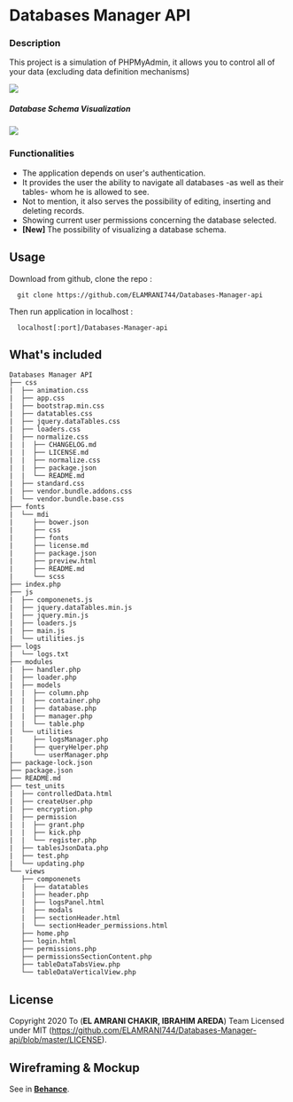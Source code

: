 # Databases Manager API

<h3>Description</h3>
<p>This project is a simulation of PHPMyAdmin, it allows you to control all of your data (excluding data definition mechanisms)</p>

![](https://i.imgur.com/QDV1Kzq.png)

<h5>Database Schema Visualization</h5>

![](https://i.imgur.com/8hfwPXP.png)

<h3>Functionalities</h3>

<ul>
  <li>The application depends on user's authentication.</li>
  <li>It provides the user the ability to navigate all databases -as well as their tables- whom he is allowed to see.</li>
  <li>Not to mention, it also serves the possibility of editing, inserting and deleting records.</li>
  <li>Showing current user permissions concerning the database selected.</li>
  <li><b>[New] </b>The possibility of visualizing a database schema.</li>
</ul>

## Usage

Download from github, clone the repo :

```console
  git clone https://github.com/ELAMRANI744/Databases-Manager-api
```

Then run application in localhost :

```
  localhost[:port]/Databases-Manager-api
```

## What's included

```
Databases Manager API
├── css
|  ├── animation.css
|  ├── app.css
|  ├── bootstrap.min.css
|  ├── datatables.css
|  ├── jquery.dataTables.css
|  ├── loaders.css
|  ├── normalize.css
|  |  ├── CHANGELOG.md
|  |  ├── LICENSE.md
|  |  ├── normalize.css
|  |  ├── package.json
|  |  └── README.md
|  ├── standard.css
|  ├── vendor.bundle.addons.css
|  └── vendor.bundle.base.css
├── fonts
|  └── mdi
|     ├── bower.json
|     ├── css
|     ├── fonts
|     ├── license.md
|     ├── package.json
|     ├── preview.html
|     ├── README.md
|     └── scss
├── index.php
├── js
|  ├── componenets.js
|  ├── jquery.dataTables.min.js
|  ├── jquery.min.js
|  ├── loaders.js
|  ├── main.js
|  └── utilities.js
├── logs
|  └── logs.txt
├── modules
|  ├── handler.php
|  ├── loader.php
|  ├── models
|  |  ├── column.php
|  |  ├── container.php
|  |  ├── database.php
|  |  ├── manager.php
|  |  └── table.php
|  └── utilities
|     ├── logsManager.php
|     ├── queryHelper.php
|     └── userManager.php
├── package-lock.json
├── package.json
├── README.md
├── test_units
|  ├── controlledData.html
|  ├── createUser.php
|  ├── encryption.php
|  ├── permission
|  |  ├── grant.php
|  |  ├── kick.php
|  |  └── register.php
|  ├── tablesJsonData.php
|  ├── test.php
|  └── updating.php
└── views
   ├── componenets
   |  ├── datatables
   |  ├── header.php
   |  ├── logsPanel.html
   |  ├── modals
   |  ├── sectionHeader.html
   |  └── sectionHeader_permissions.html
   ├── home.php
   ├── login.html
   ├── permissions.php
   ├── permissionsSectionContent.php
   ├── tableDataTabsView.php
   └── tableDataVerticalView.php
```

## License

Copyright 2020 To (<b>EL AMRANI CHAKIR, IBRAHIM AREDA</b>) Team Licensed under MIT (https://github.com/ELAMRANI744/Databases-Manager-api/blob/master/LICENSE).

## Wireframing & Mockup

See in **[Behance](https://www.behance.net/gallery/90446911/Databases-Manager-API)**.


